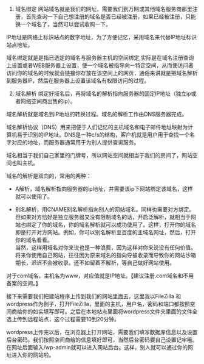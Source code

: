 1. 域名绑定
网站域名就是我们的网址，需要我们到万网或其他域名服务商那里注册，首先查询一下自己想注册的域名是否已经被注册，如果已经被注册，只能换一个域名了，当然可以尝试收购一下。

IP地址是网络上标识站点的数字地址，为了方便记忆，采用域名来代替IP地址标识站点地址。

域名绑定就是是指已选定的域名与服务器主机的空间绑定,实际是在域名注册查询上设置或者WEB服务器上设置，使一个域名被指导向一特定空间，从而使访问者访问你的域名的时候就会链接你存放在该空间上的网页，通俗来讲就是把域名解析到服务器IP，然后在服务器上设置该域名有权限访问的过程。

2. 域名解析
绑定好域名后，再将域名的解析指向服务器的固定IP地址（独立ip或者网络空间商出售的ip）。

域名解析就是域名到IP地址的转换过程。域名的解析工作由DNS服务器完成。

域名解析协议（DNS）用来把便于人们记忆的主机域名和电子邮件地址映射为计算机易于识别的IP地址。DNS是一种c/s的结构，客户机就是用户用于查找一个名字对应的地址，而服务器通常用于为别人提供查询服务。

域名相当于我们自己家里的门牌号，所以网站空间就相当于我们的房间了，网站空间也叫主机。


域名的解析是双向的，常用的两种：

- A解析，域名解析指向服务器的ip地址，并需要该ip下网站绑定该域名，这样就可以使用了。

- 别名解析，用CNAME别名解析指向别人的网站域名。同样也需要对方绑定。但如果对方恰好是独立服务器又没有限制域名的话，开启泛解析，就相当于网站也绑定了你的域名，你的域名解析就可以成功使用了。这样，打开你的域名即是打开对方网站。例如，你可以别名解析至百度的主域名网址，然后，打开你的域名看看。  
当然，这样用域名对你来说也是一种浪费，因为这样对你来说没有任何价值。将来你使用自己网站，往往因为原来域名的指向导被收录而导致你的网站沙箱期长，迟迟不会被收录。还不如留着不解析，等自己做好网站使用。


对于com域名，主机名为www，对应值就是IP地址。【建议注册.com域名和不用备案的空间。】

接下来需要我们把建站程序上传到我们的网站里面去，这里我以FileZilla 和wordpress作为例子，打开FileZilla，里面的主机，用户名，密码和端口都按照空间商给你的如实填写即可。之后在本地站点里面将wordpress文件夹里面的文件全选上传到远程站点，这个过程需要10到20分钟。

wordpress上传完以后，在浏览器上打开网站，需要我们填写数据库信息以及设置后台密码。我们按照空间商给的信息填好即可，当然后台密码要自己设置记牢哦。在网址后面输入/wp-admin就可以进入网站后台。这样，别人就可以通过你的网址进入你的网站啦。
